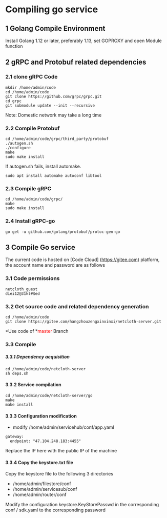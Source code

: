 # Compiling go service

## 1 Golang Compile Environment

Install Golang 1.12 or later, preferably 1.13, set GOPROXY and open Module function

## 2 gRPC and Protobuf related dependencies

### 2.1 clone gRPC Code

```
mkdir /home/admin/code
cd /home/admin/code
git clone https://github.com/grpc/grpc.git
cd grpc
git submodule update --init --recursive

```

Note: Domestic network may take a long time

### 2.2  Compile Protobuf
```
cd /home/admin/code/grpc/third_party/protobuf
./autogen.sh
./configure
make
sudo make install
```

If autogen.sh fails, install automake.
```
sudo apt install automake autoconf libtool
```
### 2.3 Compile gRPC
```
cd /home/admin/code/grpc/
make
sudo make install
```

### 2.4 Install gRPC-go

``` 
go get -u github.com/golang/protobuf/protoc-gen-go
```

## 3 Compile Go service

The current code is hosted on [Code Cloud] (https://gitee.com) platform, the account name and password are as follows

### 3.1 Code permissions

```
netcloth_guest
diei12@31kl#$ed
```

### 3.2 Get source code and related dependency generation
```
cd /home/admin/code
git clone https://gitee.com/hangzhouzengxinxinxi/netcloth-server.git
```

*Use code of *<font color=red>master</font> Branch

### 3.3 Compile

##### 3.3.1 Dependency acquisition
```
cd /home/admin/code/netcloth-server
sh deps.sh
```

#### 3.3.2 Service compilation

```
cd /home/admin/code/netcloth-server/go
make
make install
```

#### 3.3.3 Configuration modification

*  modify /home/admin/servicehub/conf/app.yaml

```
gateway:
  endpoint: "47.104.248.183:4455"
```
 Replace the IP here with the public IP of the machine


#### 3.3.4 Copy the keystore.txt file
Copy the keystore file to the following 3 directories

* /home/admin/filestore/conf
* /home/admin/servicesub/conf
* /home/admin/router/conf


Modify the configuration keystore.KeyStorePasswd in the corresponding conf / sdk.yaml to the corresponding password
